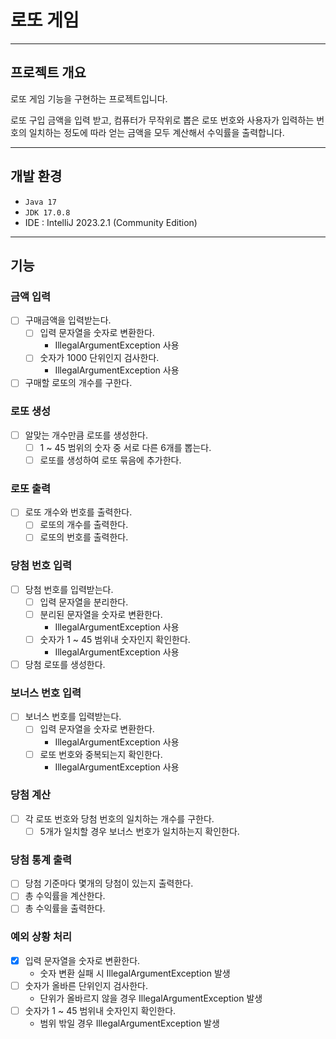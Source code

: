 # 로또 게임

---

## 프로젝트 개요

로또 게임 기능을 구현하는 프로젝트입니다.

로또 구입 금액을 입력 받고, 컴퓨터가 무작위로 뽑은 로또 번호와 사용자가
입력하는 번호의 일치하는 정도에 따라 얻는 금액을 모두 계산해서 수익률을 출력합니다.

---

## 개발 환경

- ```Java 17```
- ```JDK 17.0.8```
- IDE : IntelliJ 2023.2.1 (Community Edition)

---

## 기능

### 금액 입력

- [ ] 구매금액을 입력받는다.
    - [ ] 입력 문자열을 숫자로 변환한다.
        - IllegalArgumentException 사용
    - [ ] 숫자가 1000 단위인지 검사한다.
        - IllegalArgumentException 사용
- [ ] 구매할 로또의 개수를 구한다.

### 로또 생성

- [ ] 알맞는 개수만큼 로또를 생성한다.
    - [ ] 1 ~ 45 범위의 숫자 중 서로 다른 6개를 뽑는다.
    - [ ] 로또를 생성하여 로또 묶음에 추가한다.

### 로또 출력

- [ ] 로또 개수와 번호를 출력한다.
    - [ ] 로또의 개수를 출력한다.
    - [ ] 로또의 번호를 출력한다.

### 당첨 번호 입력

- [ ] 당첨 번호를 입력받는다.
    - [ ] 입력 문자열을 분리한다.
    - [ ] 분리된 문자열을 숫자로 변환한다.
        - IllegalArgumentException 사용
    - [ ] 숫자가 1 ~ 45 범위내 숫자인지 확인한다.
        - IllegalArgumentException 사용
- [ ] 당첨 로또를 생성한다.

### 보너스 번호 입력

- [ ] 보너스 번호를 입력받는다.
    - [ ] 입력 문자열을 숫자로 변환한다.
        - IllegalArgumentException 사용
    - [ ] 로또 번호와 중복되는지 확인한다.
        - IllegalArgumentException 사용

### 당첨 계산

- [ ] 각 로또 번호와 당첨 번호의 일치하는 개수를 구한다.
    - [ ] 5개가 일치할 경우 보너스 번호가 일치하는지 확인한다.

### 당첨 통계 출력

- [ ] 당첨 기준마다 몇개의 당첨이 있는지 출력한다.
- [ ] 총 수익률을 계산한다.
- [ ] 총 수익률을 출력한다.

### 예외 상황 처리

- [x] 입력 문자열을 숫자로 변환한다.
    - 숫자 변환 실패 시 IllegalArgumentException 발생
- [ ] 숫자가 올바른 단위인지 검사한다.
    - 단위가 올바르지 않을 경우 IllegalArgumentException 발생
- [ ] 숫자가 1 ~ 45 범위내 숫자인지 확인한다.
    - 범위 밖일 경우 IllegalArgumentException 발생